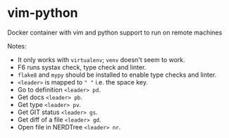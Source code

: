 # vim-python
Docker container with vim and python support to run on remote machines

Notes:
- It only works with `virtualenv`; `venv` doesn't seem to work.
- F6 runs systax check, type check and linter.
- `flake8` and `mypy` should be installed to enable type checks and linter.
- `<leader>` is mapped to `" "` i.e. the space key.
- Go to definition `<leader> pd`.
- Get docs `<leader> pb`.
- Get type `<leader> pv`.
- Get GIT status `<leader> gs`.
- Get diff of a file `<leader> gd`.
- Open file in NERDTree `<leader> nr`.
